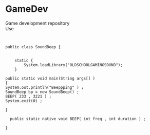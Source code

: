 # GameDev
Game development repository
<br>
Use 
<pre>
<code>

public class SoundBeep {

	
    static {
        System.loadLibrary("OLDSCHOOLGAMINGSOUND");
    }

public static void main(String args[] )
{
System.out.println("Beeppping" ) ;
SoundBeep bp = new SoundBeep() ;
BEEP( 233 , 3221 ) ;
System.exit(0) ;

}

  public static native void BEEP( int freq , int duration ) ;
	
}

</code>
</pre>
